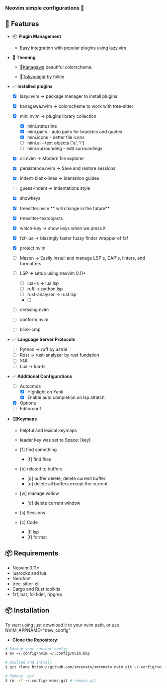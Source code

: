 ### Neovim simple configurations 🌟


## 🚀 Features

- 📦 **Plugin Management**
   - Easy integration with popular plugins using [lazy.vim](https://github.com/folke/lazy.nvim)

- 🌃 **Theming** 

   - 🌇[Kanagawa](https://github.com/rebelot/kanagawa.nvim) beautiful colorscheme. 

   - 🌃[Tokyonight](https://github.com/folke/tokyonight.nvim) by folkie.

- ✅ **Installed plugins**

   - [X] lazy.nvim -> package manager to install plugins
   - [X] kanagawa.nvim -> colorscheme to work with tree-sitter
   - [X] mini.nvim -> plugins library collection
      - [X] mini.statusline 
      - [X] mini.pairs - auto pairs for bracktes and quotes
      - [X] mini.icons - better file icons
      - [ ] mini.ai - text objects ['a', 'i']
      - [ ] mini.surrounding - edit surroundings
   - [X] oil.nvim -> Modern file explorer
   - [X] persistence.nvim  -> Save and restore sessions
   - [X] indent-blank-lines -> identation guides 
   - [ ] guess-indent -> indentations style
   - [X] showkeys
   - [X] treesitter.nvim ** will change in the future** 
   - [X] treesitter-textobjects
   - [X] which-key -> show keys when we press it
   - [X] fzf-lua -> blazingly faster fuzzy finder wrapper of fzf
   - [X] project.nvim
   - [ ] Mason -> Easily install and manage LSP's, DAP's, linters, and formatters.
   - [ ] LSP -> setup using neovim 0.11*
       - [ ] lua-ls -> lua lsp
       - [ ] ruff -> python lsp
       - [ ] rust-analyzer -> rust lsp
       - [ ]

   - [ ] dressing.nvim
   - [ ] conform.nvim
   - [ ] blink-cmp


- ✅ **Language Server Protocols**
   - [ ] Python -> ruff by astral
   - [ ] Rust -> rust-analyzer by rust fundation
   - [ ] SQL
   - [ ] Lua -> lua-ls

- ✅ **Additional Configurations**

  - [ ] Autocmds
      - [X] Highlight on Yank
      - [X] Enable auto completion on lsp attatch
  - [X] Options
  - [ ] Editorconf

- ⌨️**Keymaps**
    - helpful and lexical keymaps
    - leader key <leader> was set to Space: <leader>[key]

    - [f] find something
        - [f] find files

    - [b] related to buffers
        - [d] buffer delete, delete current buffer
        - [o] delete all buffers except the current

    - [w] manage widow
       - [d] delete current window

    - [s] Sessions
    - [c] Code
        - [l] lsp
        - [f] format


## 📦 Requirements
- Neovim 0.11*
- luarocks and lua
- Nerdfont
- tree-sitter-cli
- Cargo and Rust toolkits
- fzf, bat, fd-fider, ripgrep

## 📦 Installation

To start using just download it to your nvim path, or use NVIM_APPNAME="new_config"

- **Clone the Repository**:

```bash
# Backup your current config
$ mv ~/.config/nvim ~/.config/nvim.bkp

# Dowload and install
$ git clone https://github.com/smrenato/smrenato.nvim.git ~/.config/nvim # clone the repo

# Remove .git
$ rm -rf ~/.config/nvim/.git # remove git 
```
